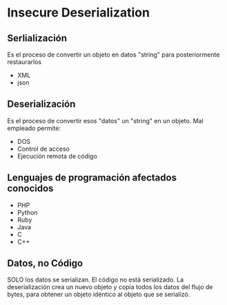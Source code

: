 # Insecure Deserialization

## Serlialización
Es el proceso de convertir un objeto en datos "string" para posteriormente restaurarlos
+ XML
+ json

## Deserialización
Es el proceso de convertir esos "datos" un "string" en un objeto. Mal empleado permite:
+ DOS
+ Control de acceso
+ Ejecución remota de código

## Lenguajes de programación afectados conocidos
+ PHP
+ Python
+ Ruby
+ Java
+ C
+ C++

## Datos, no Código
SOLO los datos se serializan. El código no está serializado. La deserialización crea un nuevo objeto y copia todos los datos del flujo de bytes, para obtener un objeto idéntico al objeto que se serializó.